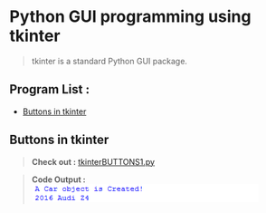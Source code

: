 # Python GUI programming using tkinter

> tkinter is a standard Python GUI package.

## Program List :

- [Buttons in tkinter](#buttons-in-tkinter)

## Buttons in tkinter

> **Check out :** [tkinterBUTTONS1.py]()


> **Code Output :**         
> ![](https://github.com/somrajchowdhury/PythonCodes/blob/master/Outputs/ObjectCreation.png "Object Creation")
